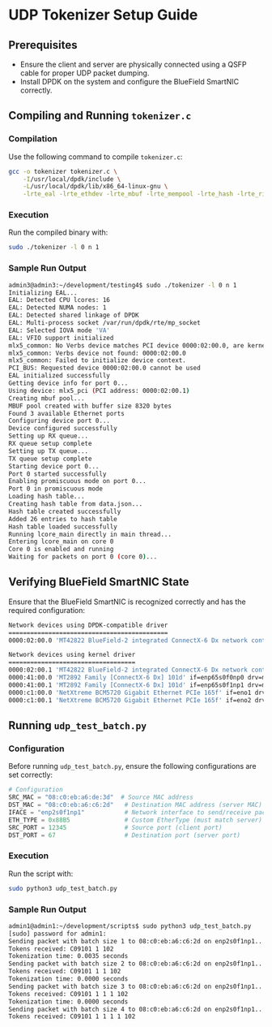 # UDP Tokenizer Setup Guide

## Prerequisites
- Ensure the client and server are physically connected using a QSFP cable for proper UDP packet dumping.
- Install DPDK on the system and configure the BlueField SmartNIC correctly.

## Compiling and Running `tokenizer.c`

### Compilation
Use the following command to compile `tokenizer.c`:

```sh
gcc -o tokenizer tokenizer.c \
    -I/usr/local/dpdk/include \
    -L/usr/local/dpdk/lib/x86_64-linux-gnu \
    -lrte_eal -lrte_ethdev -lrte_mbuf -lrte_mempool -lrte_hash -lrte_ring -lcjson -mssse3
```

### Execution
Run the compiled binary with:

```sh
sudo ./tokenizer -l 0 n 1
```

### Sample Run Output
```sh
admin3@admin3:~/development/testing4$ sudo ./tokenizer -l 0 n 1
Initializing EAL...
EAL: Detected CPU lcores: 16
EAL: Detected NUMA nodes: 1
EAL: Detected shared linkage of DPDK
EAL: Multi-process socket /var/run/dpdk/rte/mp_socket
EAL: Selected IOVA mode 'VA'
EAL: VFIO support initialized
mlx5_common: No Verbs device matches PCI device 0000:02:00.0, are kernel drivers loaded?
mlx5_common: Verbs device not found: 0000:02:00.0
mlx5_common: Failed to initialize device context.
PCI_BUS: Requested device 0000:02:00.0 cannot be used
EAL initialized successfully
Getting device info for port 0...
Using device: mlx5_pci (PCI address: 0000:02:00.1)
Creating mbuf pool...
MBUF pool created with buffer size 8320 bytes
Found 3 available Ethernet ports
Configuring device port 0...
Device configured successfully
Setting up RX queue...
RX queue setup complete
Setting up TX queue...
TX queue setup complete
Starting device port 0...
Port 0 started successfully
Enabling promiscuous mode on port 0...
Port 0 in promiscuous mode
Loading hash table...
Creating hash table from data.json...
Hash table created successfully
Added 26 entries to hash table
Hash table loaded successfully
Running lcore_main directly in main thread...
Entering lcore_main on core 0
Core 0 is enabled and running
Waiting for packets on port 0 (core 0)...
```

## Verifying BlueField SmartNIC State
Ensure that the BlueField SmartNIC is recognized correctly and has the required configuration:

```sh
Network devices using DPDK-compatible driver
============================================
0000:02:00.0 'MT42822 BlueField-2 integrated ConnectX-6 Dx network controller a2d6' drv=vfio-pci unused=mlx5_core

Network devices using kernel driver
===================================
0000:02:00.1 'MT42822 BlueField-2 integrated ConnectX-6 Dx network controller a2d6' if=enp2s0f1np1 drv=mlx5_core unused=vfio-pci
0000:41:00.0 'MT2892 Family [ConnectX-6 Dx] 101d' if=enp65s0f0np0 drv=mlx5_core unused=vfio-pci
0000:41:00.1 'MT2892 Family [ConnectX-6 Dx] 101d' if=enp65s0f1np1 drv=mlx5_core unused=vfio-pci
0000:c1:00.0 'NetXtreme BCM5720 Gigabit Ethernet PCIe 165f' if=eno1 drv=tg3 unused=vfio-pci *Active*
0000:c1:00.1 'NetXtreme BCM5720 Gigabit Ethernet PCIe 165f' if=eno2 drv=tg3 unused=vfio-pci
```

## Running `udp_test_batch.py`

### Configuration
Before running `udp_test_batch.py`, ensure the following configurations are set correctly:

```python
# Configuration
SRC_MAC = "08:c0:eb:a6:de:3d"  # Source MAC address
DST_MAC = "08:c0:eb:a6:c6:2d"   # Destination MAC address (server MAC)
IFACE = "enp2s0f1np1"           # Network interface to send/receive packets
ETH_TYPE = 0x88B5               # Custom EtherType (must match server)
SRC_PORT = 12345                # Source port (client port)
DST_PORT = 67                   # Destination port (server port)
```

### Execution
Run the script with:

```sh
sudo python3 udp_test_batch.py
```

### Sample Run Output
```sh
admin1@admin1:~/development/scripts$ sudo python3 udp_test_batch.py 
[sudo] password for admin1: 
Sending packet with batch size 1 to 08:c0:eb:a6:c6:2d on enp2s0f1np1...
Tokens received: C09101 1 102 
Tokenization time: 0.0035 seconds
Sending packet with batch size 2 to 08:c0:eb:a6:c6:2d on enp2s0f1np1...
Tokens received: C09101 1 1 102 
Tokenization time: 0.0000 seconds
Sending packet with batch size 3 to 08:c0:eb:a6:c6:2d on enp2s0f1np1...
Tokens received: C09101 1 1 1 102 
Tokenization time: 0.0000 seconds
Sending packet with batch size 4 to 08:c0:eb:a6:c6:2d on enp2s0f1np1...
Tokens received: C09101 1 1 1 1 102 
```

